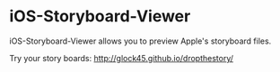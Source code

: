 iOS-Storyboard-Viewer
=====================

iOS-Storyboard-Viewer allows you to preview Apple's storyboard files.

Try your story boards: http://glock45.github.io/dropthestory/
